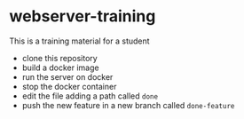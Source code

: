 # webserver-training
This is a training material for a student

- clone this repository
- build a docker image
- run the server on docker
- stop the docker container
- edit the file adding a path called ```done```
- push the new feature in a new branch called ```done-feature```


